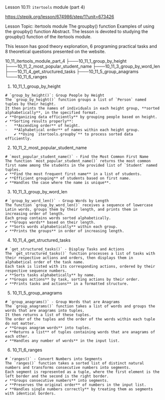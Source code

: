 Lesson 10.11: `itertools` module (part 4)

https://stepik.org/lesson/674986/step/1?unit=673426

Lesson Topic: itertools module
The groupby() function
Examples of using the groupby() function
Abstract. The lesson is devoted to studying the groupby() function of the itertools module.

This lesson has good theory explonation, 6 programing practical tasks and 8 theoretical questions presented on the website.

10_11_itertools_module_part_4
├───10_11_1_group_by_height
├───10_11_2_most_popular_student_name
├───10_11_3_group_by_word_len
├───10_11_4_get_structured_tasks
├───10_11_5_group_anagrams
└───10_11_6_ranges

1. 10_11_1_group_by_height

```
# `group_by_height()`: Group People by Height
The `group_by_height()` function groups a list of `Person` named tuples by their height.
It then prints the names of individuals in each height group, **sorted alphabetically**, in the specified format.
✔ **Organizing data efficiently** by grouping people based on height.
✔ **Sorting results properly**:
-   **Ascending order** of height.
-   **Alphabetical order** of names within each height group.
    ✔ **Using `itertools.groupby`** to process sorted data efficiently.
```

2. 10_11_2_most_popular_student_name

```
# `most_popular_student_name()` - Find the Most Common First Name
The function `most_popular_student_name()` returns the most common first name among the students in the provided list of `Student` named tuples.
✔ **Find the most frequent first name** in a list of students.
✔ **Efficient grouping** of students based on first name.
✔ **Handles the case where the name is unique**.

```

3. 10_11_3_group_by_word_len

```
# `group_by_word_len()` - Group Words by Length
The function `group_by_word_len()` receives a sequence of lowercase Latin words, groups them by their length, and prints them in increasing order of length.
Each group contains words sorted alphabetically.
✔ **Groups words** based on their length.
✔ **Sorts words alphabetically** within each group.
✔ **Prints the groups** in order of increasing length.
```

4. 10_11_4_get_structured_tasks

```
# `get_structured_tasks()` - Display Tasks and Actions
The `get_structured_tasks()` function processes a list of tasks with their respective actions and orders, then displays them in alphabetical order of the task name.
Each task is listed with its corresponding actions, ordered by their respective sequence numbers.
✔ **Sorts tasks alphabetically** by name.
✔ **Groups actions** by task, sorting actions by their order.
✔ **Prints tasks and actions** in a formatted structure.
```

5. 10_11_5_group_anagrams

```
# `group_anagrams()` - Group Words that are Anagrams
The `group_anagrams()` function takes a list of words and groups the words that are anagrams into tuples.
It then returns a list of these tuples.
The order of the tuples and the order of the words within each tuple do not matter.
✔ **Groups anagram words** into tuples.
✔ **Returns a list** of tuples containing words that are anagrams of each other.
✔ **Handles any number of words** in the input list.
```

6. 10_11_6_ranges

```
# `ranges()` - Convert Numbers into Segments
The `ranges()` function takes a sorted list of distinct natural numbers and transforms consecutive numbers into segments.
Each segment is represented as a tuple, where the first element is the left border and the second is the right border.
✔ **Groups consecutive numbers** into segments.
✔ **Preserves the original order** of numbers in the input list.
✔ **Handles single numbers correctly** by treating them as segments with identical borders.
```
